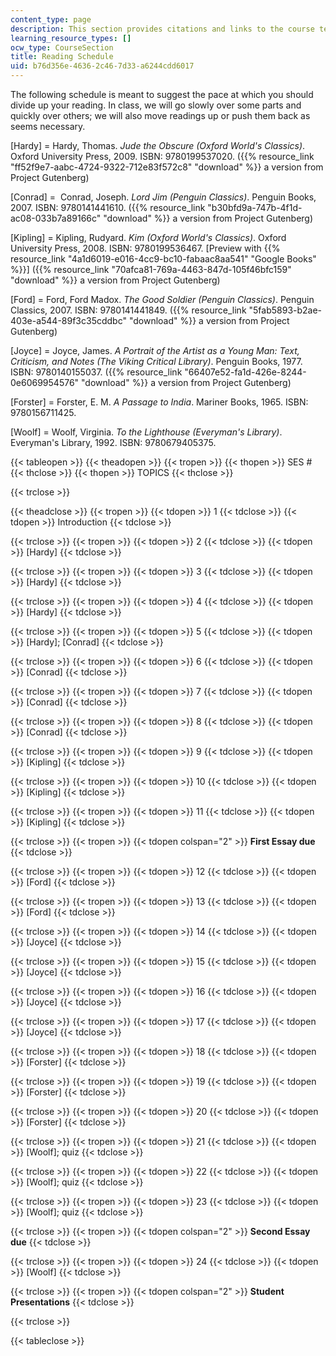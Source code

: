 ```yaml
---
content_type: page
description: This section provides citations and links to the course textbooks.
learning_resource_types: []
ocw_type: CourseSection
title: Reading Schedule
uid: b76d356e-4636-2c46-7d33-a6244cdd6017
---
```


The following schedule is meant to suggest the pace at which you should divide up your reading. In class, we will go slowly over some parts and quickly over others; we will also move readings up or push them back as seems necessary.

\[Hardy\] = Hardy, Thomas. _Jude the Obscure (Oxford World's Classics)_. Oxford University Press, 2009. ISBN: 9780199537020. ({{% resource_link "ff52f9e7-aabc-4724-9322-712e83f572c8" "download" %}} a version from Project Gutenberg)

\[Conrad\] =  Conrad, Joseph. _Lord Jim (Penguin Classics)_. Penguin Books, 2007. ISBN: 9780141441610. ({{% resource_link "b30bfd9a-747b-4f1d-ac08-033b7a89166c" "download" %}} a version from Project Gutenberg)

\[Kipling\] = Kipling, Rudyard. _Kim (Oxford World's Classics)_. Oxford University Press, 2008. ISBN: 9780199536467. \[Preview with {{% resource_link "4a1d6019-e016-4cc9-bc10-fabaac8aa541" "Google Books" %}}\] ({{% resource_link "70afca81-769a-4463-847d-105f46bfc159" "download" %}} a version from Project Gutenberg)

\[Ford\] = Ford, Ford Madox. _The Good Soldier (Penguin Classics)_. Penguin Classics, 2007. ISBN: 9780141441849. ({{% resource_link "5fab5893-b2ae-403e-a544-89f3c35cddbc" "download" %}} a version from Project Gutenberg)

\[Joyce\] = Joyce, James. _A Portrait of the Artist as a Young Man: Text, Criticism, and Notes (The Viking Critical Library)_. Penguin Books, 1977. ISBN: 9780140155037. ({{% resource_link "66407e52-fa1d-426e-8244-0e6069954576" "download" %}} a version from Project Gutenberg)

\[Forster\] = Forster, E. M. _A Passage to India_. Mariner Books, 1965. ISBN: 9780156711425.

\[Woolf\] = Woolf, Virginia. _To the Lighthouse (Everyman's Library)_. Everyman's Library, 1992. ISBN: 9780679405375.

{{< tableopen >}}
{{< theadopen >}}
{{< tropen >}}
{{< thopen >}}
SES #
{{< thclose >}}
{{< thopen >}}
TOPICS
{{< thclose >}}

{{< trclose >}}

{{< theadclose >}}
{{< tropen >}}
{{< tdopen >}}
1
{{< tdclose >}}
{{< tdopen >}}
Introduction
{{< tdclose >}}

{{< trclose >}}
{{< tropen >}}
{{< tdopen >}}
2
{{< tdclose >}}
{{< tdopen >}}
\[Hardy\]
{{< tdclose >}}

{{< trclose >}}
{{< tropen >}}
{{< tdopen >}}
3
{{< tdclose >}}
{{< tdopen >}}
\[Hardy\]
{{< tdclose >}}

{{< trclose >}}
{{< tropen >}}
{{< tdopen >}}
4
{{< tdclose >}}
{{< tdopen >}}
\[Hardy\]
{{< tdclose >}}

{{< trclose >}}
{{< tropen >}}
{{< tdopen >}}
5
{{< tdclose >}}
{{< tdopen >}}
\[Hardy\]; \[Conrad\]
{{< tdclose >}}

{{< trclose >}}
{{< tropen >}}
{{< tdopen >}}
6
{{< tdclose >}}
{{< tdopen >}}
\[Conrad\]
{{< tdclose >}}

{{< trclose >}}
{{< tropen >}}
{{< tdopen >}}
7
{{< tdclose >}}
{{< tdopen >}}
\[Conrad\]
{{< tdclose >}}

{{< trclose >}}
{{< tropen >}}
{{< tdopen >}}
8
{{< tdclose >}}
{{< tdopen >}}
\[Conrad\]
{{< tdclose >}}

{{< trclose >}}
{{< tropen >}}
{{< tdopen >}}
9
{{< tdclose >}}
{{< tdopen >}}
\[Kipling\]
{{< tdclose >}}

{{< trclose >}}
{{< tropen >}}
{{< tdopen >}}
10
{{< tdclose >}}
{{< tdopen >}}
\[Kipling\]
{{< tdclose >}}

{{< trclose >}}
{{< tropen >}}
{{< tdopen >}}
11
{{< tdclose >}}
{{< tdopen >}}
\[Kipling\]
{{< tdclose >}}

{{< trclose >}}
{{< tropen >}}
{{< tdopen colspan="2" >}}
**First Essay due**
{{< tdclose >}}

{{< trclose >}}
{{< tropen >}}
{{< tdopen >}}
12
{{< tdclose >}}
{{< tdopen >}}
\[Ford\]
{{< tdclose >}}

{{< trclose >}}
{{< tropen >}}
{{< tdopen >}}
13
{{< tdclose >}}
{{< tdopen >}}
\[Ford\]
{{< tdclose >}}

{{< trclose >}}
{{< tropen >}}
{{< tdopen >}}
14
{{< tdclose >}}
{{< tdopen >}}
\[Joyce\]
{{< tdclose >}}

{{< trclose >}}
{{< tropen >}}
{{< tdopen >}}
15
{{< tdclose >}}
{{< tdopen >}}
\[Joyce\]
{{< tdclose >}}

{{< trclose >}}
{{< tropen >}}
{{< tdopen >}}
16
{{< tdclose >}}
{{< tdopen >}}
\[Joyce\]
{{< tdclose >}}

{{< trclose >}}
{{< tropen >}}
{{< tdopen >}}
17
{{< tdclose >}}
{{< tdopen >}}
\[Joyce\]
{{< tdclose >}}

{{< trclose >}}
{{< tropen >}}
{{< tdopen >}}
18
{{< tdclose >}}
{{< tdopen >}}
\[Forster\]
{{< tdclose >}}

{{< trclose >}}
{{< tropen >}}
{{< tdopen >}}
19
{{< tdclose >}}
{{< tdopen >}}
\[Forster\]
{{< tdclose >}}

{{< trclose >}}
{{< tropen >}}
{{< tdopen >}}
20
{{< tdclose >}}
{{< tdopen >}}
\[Forster\]
{{< tdclose >}}

{{< trclose >}}
{{< tropen >}}
{{< tdopen >}}
21
{{< tdclose >}}
{{< tdopen >}}
\[Woolf\]; quiz
{{< tdclose >}}

{{< trclose >}}
{{< tropen >}}
{{< tdopen >}}
22
{{< tdclose >}}
{{< tdopen >}}
\[Woolf\]; quiz
{{< tdclose >}}

{{< trclose >}}
{{< tropen >}}
{{< tdopen >}}
23
{{< tdclose >}}
{{< tdopen >}}
\[Woolf\]; quiz
{{< tdclose >}}

{{< trclose >}}
{{< tropen >}}
{{< tdopen colspan="2" >}}
**Second Essay due**
{{< tdclose >}}

{{< trclose >}}
{{< tropen >}}
{{< tdopen >}}
24
{{< tdclose >}}
{{< tdopen >}}
\[Woolf\]
{{< tdclose >}}

{{< trclose >}}
{{< tropen >}}
{{< tdopen colspan="2" >}}
**Student Presentations**
{{< tdclose >}}

{{< trclose >}}

{{< tableclose >}}